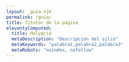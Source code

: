 ```yaml
---
layout: _guia.njk
permalink: /guia/
title: Titutar de la página
eleventyComputed:
  title: Holygrid
  metaDescription: "Descripción del sitio"
  metaKeywords: "palabra1,palabra2,palabra3"
  metaRobots: "noindex, nofollow"
---
```

